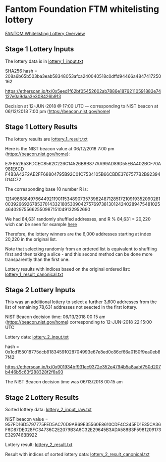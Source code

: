 # Fantom Foundation FTM whitelisting lottery

[FANTOM Whitelisting Lottery Overview](https://medium.com/fantomfoundation/fantom-whitelisting-lottery-overview-363c4275c677)

## Stage 1 Lottery Inputs

The lottery data is in [lottery_1_input.txt](https://github.com/Fantom-foundation/tokensale/blob/master/lottery/lottery_1_input.txt)

SHA256 hash = 208a6b65b503ba3eab58348053afca240040518c0dffd94466a4847417250162

https://etherscan.io/tx/0x5eed1f62bf05452602ab7886e18762110591883e74127e0a9daa3e308426b913

Decision at 12-JUN-2018 @ 17:00 UTC -- corresponding to NIST beacon at 06/12/2018 7:00 pm (https://beacon.nist.gov/home)

## Stage 1 Lottery Results

The lottery results are [lottery_1_result.txt](https://github.com/Fantom-foundation/tokensale/blob/master/lottery/lottery_1_result.txt)

Here is the NIST beacon value at 06/12/2018 7:00 pm (https://beacon.nist.gov/home):

E7FB52653FDCEC8562C226C14526B8B877AA99AD89D55EBA402BCF70A981E6CD
F4B3A42F2AE2FF68804795B92C01C7534105B66CBDE3767577B2B92394D14C72

The corresponding base 10 number R is:

12149868849766449211901153489073573982487128517210919352090281003926692678537014332180530904275769738130124240289475481025464029755662550987151049132952690

We had 84,631 randomly shuffled addresses, and R % 84,631 = 20,220 wich can be seen for example [here](http://www.calculator.net/big-number-calculator.html?cx=12149868849766449211901153489073573982487128517210919352090281003926692678537014332180530904275769738130124240289475481025464029755662550987151049132952690&cy=84631&cp=20&co=mod)

Therefore, the lottery winners are the 6,000 addresses starting at index 20,220 in the original list.

Note that selecting randomly from an ordered list is equivalent to shuffling first and then taking a slice - and this second method can be done more transparently than the first one.

Lottery results with indices based on the original ordered list: [lottery_1_result_canonical.txt](https://github.com/Fantom-foundation/tokensale/blob/master/lottery/lottery_1_result_canonical.txt)

## Stage 2 Lottery Inputs

This was an additional lottery to select a further 3,600 addresses from the list of remaining 78,631 addresses not seected in the first lottery.

NIST Beacon decision time: 06/13/2018 00:15 am (https://beacon.nist.gov/home)
corresponding to 12-JUN-2018 22:15:00 UTC

Lottery data: [lottery_2_input.txt](https://github.com/Fantom-foundation/tokensale/blob/master/lottery/lottery_2_input.txt)

hash = 0x1cd155018775dcb91834591028704993e67e8ed0c86cf66a0150f9ea0eb87f42

https://etherscan.io/tx/0x901934bf931ec9372e352e4794b5a8aabf750d207b446b5c63f288328f2f6a93

The NIST Beacon decision time was 06/13/2018 00:15 am

## Stage 2 Lottery Results

Sorted lottery data: [lottery_2_input_raw.txt](https://github.com/Fantom-foundation/tokensale/blob/master/lottery/lottery_2_input_raw.txt)

NIST beacon value = 957FD16D5797775FED5AC70D9AB69E35560E8610CDF4C345FD1E35CA36F6D87DE028FC34736C2E2079B3A6C32E29645B3ADA588B3F5981209173E329746BB922

Lottery result: [lottery_2_result.txt](https://github.com/Fantom-foundation/tokensale/blob/master/lottery/lottery_2_result.txt)

Result with indices of sorted lottery data: [lottery_2_result_canonical.txt](https://github.com/Fantom-foundation/tokensale/blob/master/lottery/lottery_2_result_canonical.txt)
